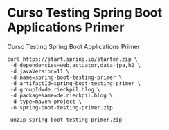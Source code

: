 # Curso Testing Spring Boot Applications Primer
Curso Testing Spring Boot Applications Primer

```
curl https://start.spring.io/starter.zip \
 -d dependencies=web,actuator,data-jpa,h2 \
 -d javaVersion=11 \
 -d name=spring-boot-testing-primer \
 -d artifactId=spring-boot-testing-primer \
 -d groupId=de.rieckpil.blog \
 -d packageName=de.rieckpil.blog \
 -d type=maven-project \
 -o spring-boot-testing-primer.zip
 
 unzip spring-boot-testing-primer.zip
```
